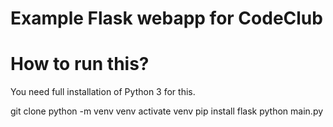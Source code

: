 # Example Flask webapp for CodeClub

# How to run this?

You need full installation of Python 3 for this.

   git clone
   python -m venv venv
   activate venv
   pip install flask
   python main.py
